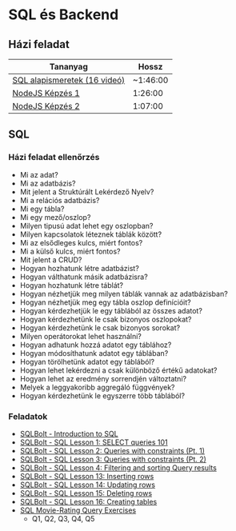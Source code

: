 # SQL és Backend

## Házi feladat

| Tananyag | Hossz |
| -------- | ----- |
| [SQL alapismeretek (16 videó)](https://www.youtube.com/playlist?list=PLyriihBWoulwTSXslcLo-kui43K6cM2zD) | ~1:46:00 |
| [NodeJS Képzés 1](https://netacademia.hu/courses/take/nodejs/lessons/6501454-nodejs-kepze-01-nodejs-fejlesztokornyezet-telepitese-beallitasa-1) | 1:26:00 |
| [NodeJS Képzés 2](https://netacademia.hu/courses/take/nodejs/lessons/6501455-nodejs-kepze-02-nodejs-fejlesztokornyezet-telepitese-beallitasa-2) | 1:07:00 |

## SQL

### Házi feladat ellenőrzés

- Mi az adat?
  <!--
    In simple words data can be facts related to any object in consideration.
  -->
- Mi az adatbázis?
  <!--
    Database is a systematic collection of data. Databases support storage and
    manipulation of data.
  -->
- Mit jelent a Struktúrált Lekérdező Nyelv?
  <!--
     The standard language for dealing with Relational Databases.
  -->
- Mi a relációs adatbázis?
  <!--
    It defines database relationships in form of tables, also known as
    relations. Relational DBMS usually have pre-defined data types that they can
    support.
    You can mention the other type of DBMS here.
  -->
- Mi egy tábla?
  <!--
    A table is a collection of related data held in a structured format within
    a database.
  -->
- Mi egy mező/oszlop?
  <!--
    In a relational database, a column is a set of data values of a particular
    simple type, one value for each row of the database.
  -->
- Milyen tipusú adat lehet egy oszlopban?
  <!--
    Numeric, string, date and time
  -->
- Milyen kapcsolatok léteznek táblák között?
  <!--
    One-to-one
    One-to-many, many-to-one
    Many-to-many
  -->
- Mi az elsődleges kulcs, miért fontos?
  <!--
    The PRIMARY KEY constraint uniquely identifies each record in a table.
    Primary keys must contain UNIQUE values, and cannot contain NULL values.
    A table can have only one primary key, which may consist of single or multiple fields.
  -->
- Mi a külső kulcs, miért fontos?
  <!--
    A FOREIGN KEY is a key used to link two tables together.
    A FOREIGN KEY is a field (or collection of fields) in one table that refers
    to the PRIMARY KEY in another table.
  -->
- Mit jelent a CRUD?
  <!--
    Create
    Read or Retrieve
    Update
    Delete
  -->
- Hogyan hozhatunk létre adatbázist?
  <!--
    CREATE DATABASE database;
  -->
- Hogyan válthatunk másik adatbázisra?
  <!--
    USE database;
  -->
- Hogyan hozhatunk létre táblát?
  <!--
    CREATE TABLE table (colum1 type, column2 type);
  -->
- Hogyan nézhetjük meg milyen táblák vannak az adatbázisban?
  <!--
    SHOW TABLES;
  -->
- Hogyan nézhetjük meg egy tábla oszlop definícióit?
  <!--
    DESCRIBE table;
  -->
- Hogyan kérdezhetjük le egy táblából az összes adatot?
  <!--
    SELECT * FROM table;
  -->
- Hogyan kérdezhetünk le csak bizonyos oszlopokat?
  <!--
    SELECT column1, column2 FROM table;
  -->
- Hogyan kérdezhetünk le csak bizonyos sorokat?
  <!--
    SELECT * FROM table WHERE column1=value;
  -->
- Milyen operátorokat lehet használni?
  <!--
    =, >, <, <>, LIKE, BETWEEN ... AND ..., LIKE, NOT, IS NULL
    https://dev.mysql.com/doc/refman/8.0/en/non-typed-operators.html
  -->
- Hogyan adhatunk hozzá adatot egy táblához?
  <!--
    INSERT INTO table (column1, column2) VALUES (value1, value2), (value1, value2);
  -->
- Hogyan módosíthatunk adatot egy táblában?
  <!--
    UPDATE table SET column1=value1, column2=value2;
  -->
- Hogyan törölhetünk adatot egy táblából?
  <!--
    DELETE FROM table;
  -->
- Hogyan lehet lekérdezni a csak különböző értékű adatokat?
  <!--
    SELECT DISTINCT * FROM table;
  -->
- Hogyan lehet az eredmény sorrendjén változtatni?
  <!--
    SELECT * FROM table ORDER BY column1;
  -->
- Melyek a leggyakoribb aggregáló függvények?
  <!--
    COUNT
    AVG
    MIN
    MAX
  -->
- Hogyan kérdezhetünk le egyszerre több táblából?
  <!--
    SELECT * FROM table1 LEFT JOIN table2 ON table1.column1 == table2.column1;
    SELECT * FROM table1 INNER JOIN table2 ON table1.column1 == table2.column1;
  -->

### Feladatok

- [SQLBolt - Introduction to SQL](https://sqlbolt.com/lesson/introduction)
- [SQLBolt - SQL Lesson 1: SELECT queries 101](https://sqlbolt.com/lesson/select_queries_introduction)
- [SQLBolt - SQL Lesson 2: Queries with constraints (Pt. 1)](https://sqlbolt.com/lesson/select_queries_with_constraints)
- [SQLBolt - SQL Lesson 3: Queries with constraints (Pt. 2)](https://sqlbolt.com/lesson/select_queries_with_constraints_pt_2)
- [SQLBolt - SQL Lesson 4: Filtering and sorting Query results](https://sqlbolt.com/lesson/filtering_sorting_query_results)
- [SQLBolt - SQL Lesson 13: Inserting rows](https://sqlbolt.com/lesson/inserting_rows)
- [SQLBolt - SQL Lesson 14: Updating rows](https://sqlbolt.com/lesson/updating_rows)
- [SQLBolt - SQL Lesson 15: Deleting rows](https://sqlbolt.com/lesson/deleting_rows)
- [SQLBolt - SQL Lesson 16: Creating tables](https://sqlbolt.com/lesson/creating_tables)
- [SQL Movie-Rating Query Exercises](https://lagunita.stanford.edu/courses/DB/SQL/SelfPaced/courseware/ch-sql/seq-exercise-sql_movie_query_core/)
  - Q1, Q2, Q3, Q4, Q5
